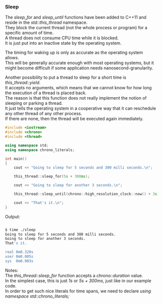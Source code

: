 ### Sleep

The *sleep_for* and *sleep_until* functions have been added to C++11 and reside in the *std::this_thread* namespace. \
They block the current thread (not the whole process or program) for a specific amount of time. \
A thread does not consume CPU time while it is blocked. \
It is just put into an inactive state by the operating system.

The timing for waking up is only as accurate as the operating system allows. \
This will be generally accurate enough with most operating systems, but it might become difficult if some application needs nanosecond-granularity.

Another possibility to put a thread to sleep for a short time is *this_thread::yield*. \
It accepts no arguments, which means that we cannot know for how long the execution of a thread is placed back. \
The reason is that this function does not really implement the notion of sleeping or parking a thread. \
It just tells the operating system in a cooperative way that it can reschedule any other thread of any other process. \
If there are none, then the thread will be executed again immediately.

```cpp
#include <iostream>
#include <chrono>
#include <thread>

using namespace std;
using namespace chrono_literals;

int main()
{
    cout << "Going to sleep for 5 seconds and 300 milli seconds.\n";

    this_thread::sleep_for(5s + 300ms);

    cout << "Going to sleep for another 3 seconds.\n";

    this_thread::sleep_until(chrono::high_resolution_clock::now() + 3s);

    cout << "That's it.\n";
}
```
Output:
```bash

$ time ./sleep 
Going to sleep for 5 seconds and 300 milli seconds.
Going to sleep for another 3 seconds.
That's it.

real 0m8.320s
user 0m0.005s
sys  0m0.003s
```

Notes:\
The *this_thread::sleep_for* function accepts a *chrono::duration* value. \
In the simplest case, this is just *1s* or *5s + 300ms*, just like in our example code. \
In order to get such nice literals for time spans, we need to declare *using namespace std::chrono_literals;* 
